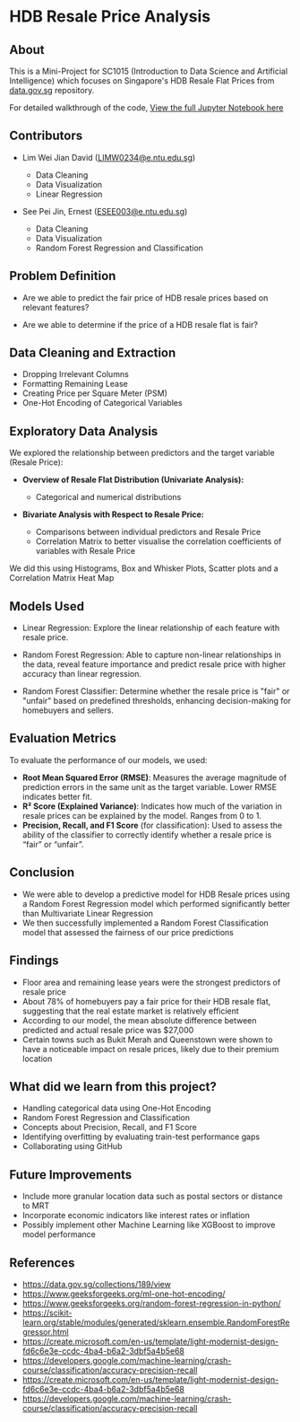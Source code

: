 # HDB Resale Price Analysis

## About
This is a Mini-Project for SC1015 (Introduction to Data Science and Artificial Intelligence) which focuses on Singapore's HDB Resale Flat Prices from [data.gov.sg](https://data.gov.sg/collections/189/view) repository.

For detailed walkthrough of the code, [View the full Jupyter Notebook here](https://github.com/ernestshh/SC1015_MiniProject/blob/main/SC1015%20Mini%20Project.ipynb)


## Contributors
- Lim Wei Jian David (LIMW0234@e.ntu.edu.sg)
  - Data Cleaning
  - Data Visualization
  - Linear Regression

- See Pei Jin, Ernest (ESEE003@e.ntu.edu.sg)
  - Data Cleaning
  - Data Visualization
  - Random Forest Regression and Classification


## Problem Definition 
- Are we able to predict the fair price of HDB resale prices based on relevant features?

- Are we able to determine if the price of a HDB resale flat is fair?

## Data Cleaning and Extraction
-  Dropping Irrelevant Columns 
- Formatting Remaining Lease  
-  Creating Price per Square Meter (PSM) 
-  One-Hot Encoding of Categorical Variables


## Exploratory Data Analysis
We explored the relationship between predictors and the target variable (Resale Price):

- **Overview of Resale Flat Distribution (Univariate Analysis):**
  - Categorical and numerical distributions

- **Bivariate Analysis with Respect to Resale Price:**
  - Comparisons between individual predictors and Resale Price
  - Correlation Matrix to better visualise the correlation coefficients of variables with Resale Price

We did this using Histograms, Box and Whisker Plots, Scatter plots and a Correlation Matrix Heat Map

## Models Used

- Linear Regression: Explore the linear relationship of each feature with resale price.

- Random Forest Regression: Able to capture non-linear relationships in the data, reveal feature importance and predict resale price with higher accuracy than linear regression.

- Random Forest Classifier: Determine whether the resale price is "fair" or "unfair" based on predefined thresholds, enhancing decision-making for homebuyers and sellers.

## Evaluation Metrics

To evaluate the performance of our models, we used:

- **Root Mean Squared Error (RMSE)**: Measures the average magnitude of prediction errors in the same unit as the target variable. Lower RMSE indicates better fit.
- **R² Score (Explained Variance)**: Indicates how much of the variation in resale prices can be explained by the model. Ranges from 0 to 1.
- **Precision, Recall, and F1 Score** (for classification): Used to assess the ability of the classifier to correctly identify whether a resale price is “fair” or “unfair”.

## Conclusion
- We were able to develop a predictive model for HDB Resale prices using a Random Forest Regression model which performed significantly better than Multivariate Linear Regression
- We then successfully implemented a Random Forest Classification model that assessed the fairness of our price predictions

## Findings
- Floor area and remaining lease years were the strongest predictors of resale price
- About 78% of homebuyers pay a fair price for their HDB resale flat, suggesting that the real estate market is relatively efficient
- According to our model, the mean absolute difference between predicted and actual resale price was $27,000
- Certain towns such as Bukit Merah and Queenstown were shown to have a noticeable impact on resale prices, likely due to their premium location

## What did we learn from this project?
- Handling categorical data using One-Hot Encoding
- Random Forest Regression and Classification
- Concepts about Precision, Recall, and F1 Score
- Identifying overfitting by evaluating train-test performance gaps
- Collaborating using GitHub

## Future Improvements

- Include more granular location data such as postal sectors or distance to MRT  
- Incorporate economic indicators like interest rates or inflation
- Possibly implement other Machine Learning like XGBoost to improve model performance

## References
- https://data.gov.sg/collections/189/view
- https://www.geeksforgeeks.org/ml-one-hot-encoding/
- https://www.geeksforgeeks.org/random-forest-regression-in-python/
- https://scikit-learn.org/stable/modules/generated/sklearn.ensemble.RandomForestRegressor.html
- https://create.microsoft.com/en-us/template/light-modernist-design-fd6c6e3e-ccdc-4ba4-b6a2-3dbf5a4b5e68
- https://developers.google.com/machine-learning/crash-course/classification/accuracy-precision-recall
- https://create.microsoft.com/en-us/template/light-modernist-design-fd6c6e3e-ccdc-4ba4-b6a2-3dbf5a4b5e68
- https://developers.google.com/machine-learning/crash-course/classification/accuracy-precision-recall
